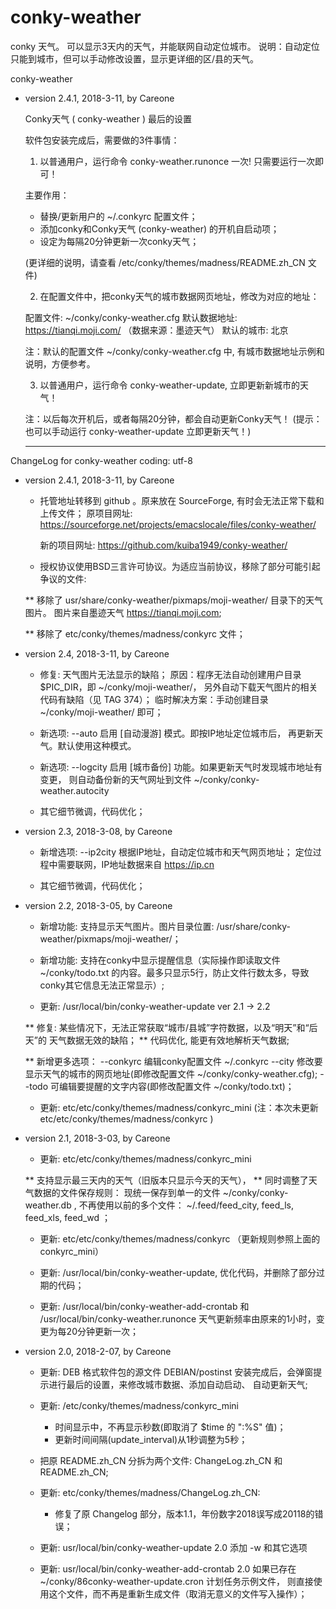 # conky-weather
conky 天气。
可以显示3天内的天气，并能联网自动定位城市。
说明：自动定位只能到城市，但可以手动修改设置，显示更详细的区/县的天气。

conky-weather

* version 2.4.1, 2018-3-11, by Careone


    Conky天气 ( conky-weather ) 最后的设置

  软件包安装完成后，需要做的3件事情：

  1. 以普通用户，运行命令 conky-weather.runonce 一次!
  只需要运行一次即可！

  主要作用：
  * 替换/更新用户的 ~/.conkyrc 配置文件；
  * 添加conky和Conky天气 (conky-weather) 的开机自启动项；
  * 设定为每隔20分钟更新一次conky天气；

  (更详细的说明，请查看 /etc/conky/themes/madness/README.zh_CN 文件)

  2. 在配置文件中，把conky天气的城市数据网页地址，修改为对应的地址：

  配置文件: ~/conky/conky-weather.cfg
  默认数据地址: https://tianqi.moji.com/ （数据来源：墨迹天气）
  默认的城市: 北京

  注：默认的配置文件 ~/conky/conky-weather.cfg 中, 
      有城市数据地址示例和说明，方便参考。

  3. 以普通用户，运行命令 conky-weather-update, 立即更新新城市的天气！

  注：以后每次开机后，或者每隔20分钟，都会自动更新Conky天气！
  (提示：也可以手动运行 conky-weather-update 立即更新天气！)

  -----------

ChangeLog for conky-weather 
coding: utf-8

* version 2.4.1, 2018-3-11, by Careone


	* 托管地址转移到 github 。原来放在 SourceForge, 有时会无法正常下载和上传文件；
	  原项目网址: 
	  https://sourceforge.net/projects/emacslocale/files/conky-weather/
	  
	  新的项目网址:
	  https://github.com/kuiba1949/conky-weather/
	  
	* 授权协议使用BSD三言许可协议。为适应当前协议，移除了部分可能引起争议的文件:

	** 移除了 usr/share/conky-weather/pixmaps/moji-weather/ 目录下的天气图片。
	   图片来自墨迹天气 https://tianqi.moji.com; 
	   
	** 移除了 etc/conky/themes/madness/conkyrc 文件；


* version 2.4, 2018-3-11, by Careone

	* 修复: 天气图片无法显示的缺陷；
	  原因：程序无法自动创建用户目录 $PIC_DIR，即 ~/conky/moji-weather/，
	  另外自动下载天气图片的相关代码有缺陷（见 TAG 374）；
	  临时解决方案：手动创建目录 ~/conky/moji-weather/ 即可；

	* 新选项: --auto  启用 [自动漫游] 模式。即按IP地址定位城市后，
                   再更新天气。默认使用这种模式。
		   	
	* 新选项: --logcity  启用 [城市备份] 功能。如果更新天气时发现城市地址有变更，
          则自动备份新的天气网址到文件 ~/conky/conky-weather.autocity

	* 其它细节微调，代码优化；


* version 2.3, 2018-3-08, by Careone
	
	* 新增选项: --ip2city 
	  根据IP地址，自动定位城市和天气网页地址；
	  定位过程中需要联网，IP地址数据来自 https://ip.cn

	* 其它细节微调，代码优化；


* version 2.2, 2018-3-05, by Careone
	
	* 新增功能: 支持显示天气图片。图片目录位置: 
	 /usr/share/conky-weather/pixmaps/moji-weather/；

	* 新增功能: 支持在conky中显示提醒信息（实际操作即读取文件 ~/conky/todo.txt
	  的内容。最多只显示5行，防止文件行数太多，导致conky其它信息无法正常显示）;
	  
  	* 更新: /usr/local/bin/conky-weather-update ver 2.1 -> 2.2

	** 修复: 某些情况下，无法正常获取“城市/县城”字符数据，以及“明天”和“后天”的
		天气数据无效的缺陷；
	** 代码优化, 能更有效地解析天气数据; 

	** 新增更多选项：
	  --conkyrc 编辑conky配置文件 ~/.conkyrc
	  --city  修改要显示天气的城市的网页地址(即修改配置文件
		  ~/conky/conky-weather.cfg);
	  --todo  可编辑要提醒的文字内容(即修改配置文件 ~/conky/todo.txt)；

	* 更新: etc/etc/conky/themes/madness/conkyrc_mini
  	 (注：本次未更新 etc/etc/conky/themes/madness/conkyrc ) 


* version 2.1, 2018-3-03, by Careone
	
	* 更新: etc/etc/conky/themes/madness/conkyrc_mini

	** 支持显示最三天内的天气（旧版本只显示今天的天气），
	** 同时调整了天气数据的文件保存规则：
	  现统一保存到单一的文件 ~/conky/conky-weather.db , 不再使用以前的多个文件：
	  ~/.feed/feed_city, feed_ls, feed_xls, feed_wd ；
	  
  	* 更新: etc/etc/conky/themes/madness/conkyrc
  	 （更新规则参照上面的 conkyrc_mini）
  	 
  	* 更新: /usr/local/bin/conky-weather-update, 优化代码，并删除了部分过期的代码； 
  	
  	* 更新: /usr/local/bin/conky-weather-add-crontab
  	      和 /usr/local/bin/conky-weather.runonce
  	天气更新频率由原来的1小时，变更为每20分钟更新一次；


* version 2.0, 2018-2-07, by Careone

	* 更新: DEB 格式软件包的源文件 DEBIAN/postinst
	  安装完成后，会弹窗提示进行最后的设置，来修改城市数据、添加自动启动、
	  自动更新天气; 

	* 更新: /etc/conky/themes/madness/conkyrc_mini
	  + 时间显示中，不再显示秒数(即取消了 $time 的 ":%S" 值)；
	  + 更新时间间隔(update_interval)从1秒调整为5秒；

	* 把原 README.zh_CN 分拆为两个文件: ChangeLog.zh_CN 和 README.zh_CN; 

	* 更新: etc/conky/themes/madness/ChangeLog.zh_CN:
	  + 修复了原 Changelog 部分，版本1.1，年份数字2018误写成20118的错误；

	* 更新: usr/local/bin/conky-weather-update 2.0
  	  添加 -w 和其它选项

	* 更新: usr/local/bin/conky-weather-add-crontab 2.0
  	  如果已存在 ~/conky/86conky-weather-update.cron 计划任务示例文件，
  	  则直接使用这个文件，而不再是重新生成文件（取消无意义的文件写入操作）；  	  
